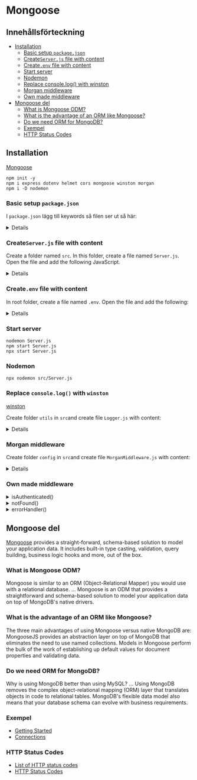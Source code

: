 # Mongoose

## Innehållsförteckning

- [Installation](#installation)
    - [Basic setup `package.json`](#basic-setup-packagejson)
    - [Create`Server.js` file with content](#createserverjs-file-with-content)
    - [Create`.env` file with content](#createenv-file-with-content)
    - [Start server](#start-server)
    - [Nodemon](#nodemon)
    - [Replace console.log() with winston](#replace-consolelog-with-winston)
    - [Morgan middleware](#morgan-middleware)
    - [Own made middleware](#own-made-middleware)
- [Mongoose del](#mongoose-del)
    - [What is Mongoose ODM?](#what-is-mongoose-odm)
    - [What is the advantage of an ORM like Mongoose?](#what-is-the-advantage-of-an-orm-like-mongoose)
    - [Do we need ORM for MongoDB?](#do-we-need-orm-for-mongodb)
    - [Exempel](#exempel)
    - [HTTP Status Codes](#http-status-codes)

## Installation

[Mongoose](https://mongoosejs.com/docs/)

```shell
npm init -y
npm i express dotenv helmet cors mongoose winston morgan
npm i -D nodemon
```

### Basic setup `package.json`

I `package.json` lägg till keywords så filen ser ut så här:

<details>

```json
{
  "name": "mongose",
  "version": "1.0.0",
  "description": "",
  "main": "src/Server.js",
  "type": "module",
  "scripts": {
    "start": "node .",
    "test": "echo \"Error: no test specified\" && exit 1"
  },
  "keywords": [
    "RestAPI",
    "Express",
    "cors",
    "mongodb",
    "mongoose"
  ],
  "author": "Lars Strömberg",
  "license": "ISC",
  "dependencies": {
    "cors": "^2.8.5",
    "dotenv": "^10.0.0",
    "express": "^4.17.1",
    "helmet": "^4.6.0",
    "mongoose": "^6.0.10",
    "morgan": "^1.10.0",
    "winston": "^3.3.3"
  },
  "devDependencies": {
    "nodemon": "^2.0.13"
  }
}
```

</details>

### Create`Server.js` file with content

Create a folder named `src`. In this folder, create a file named `Server.js`. Open the file and add the following
JavaScript.

<details>

```javascript
import express from 'express'
import dotenv from 'dotenv'
import cors from 'cors'
import { MongoClient } from 'mongodb'

dotenv.config()
const app = express();
const port = process.env.PORT
const mongodb_url = process.env.MONGODB_URL
const dbName = process.env.MONGODB_DB_NAME
const dbCollection = process.env.MONGODB_COLLECTION

app.use(cors({
    origin: '*',
    methods: ['GET', 'POST', 'PUT', 'DELETE']
}))

app.use(express.urlencoded({ extended: false }))
app.use(express.json())

// define a route handler for the default home page
app.get("/", (req, res) => {
    res.send("API is Alive!");
});

// start the Express server
app.listen(port, () => {
    console.log(`server started at http://localhost:${ port }`);
});
```

</details>

### Create`.env` file with content

In root folder, create a file named `.env`. Open the file and add the following:

<details>

```env
PORT=3001
MONGODB_URL=mongodb://localhost:27017/
MONGODB_DB_NAME=api
MONGODB_COLLECTION=users
NODE_ENV=development
```

</details>

### Start server

```shell
nodemon Server.js
npm start Server.js
npx start Server.js
```

### Nodemon

```shell
npx nodemon src/Server.js
```

### Replace `console.log()` with `winston`

[winston](https://www.npmjs.com/package/winston)

Create folder `utils` in `src`and create file `Logger.js` with content:

<details>

```javascript
import winston from 'winston'

const levels = {
    error: 0,
    warn: 1,
    info: 2,
    http: 3,
    debug: 4,
}

const level = () => {
    const env = process.env.NODE_ENV || 'development'
    const isDevelopment = env === 'development'
    return isDevelopment ? 'debug' : 'warn'
}

const colors = {
    error: 'red',
    warn: 'yellow',
    info: 'green',
    http: 'magenta',
    debug: 'white',
}

winston.addColors(colors)

const format = winston.format.combine(
    winston.format.timestamp({ format: 'YYYY-MM-DD HH:mm:ss:ms' }),
    winston.format.colorize({ all: true }),
    winston.format.printf(
        (info) => `${ info.timestamp } ${ info.level }: ${ info.message }`,
    ),
)

const transports = [
    new winston.transports.Console(),
    new winston.transports.File({
        filename: 'logs/error.log',
        level: 'error',
    }),
    new winston.transports.File({ filename: 'logs/all.log' }),
]

const Logger = winston.createLogger({
    level: level(),
    levels,
    format,
    transports,
})

export default Logger
```

In `Server.js` import:

```javascript
import Logger from "./utils/Logger.js";
```

</details>

### Morgan middleware

Create folder `config` in `src`and create file `MorganMiddleware.js` with content:

<details>

```javascript
import morgan from "morgan";

import Logger from "../utils/Logger.js";

// Override the stream method by telling
// Morgan to use our custom logger instead of the console.log.
const stream = {
// Use the http severity
    write: (message) => Logger.http(message),
};

// Skip all the Morgan http log if the
// application is not running in development mode.
// This method is not really needed here since
// we already told to the logger that it should print
// only warning and error messages in production.
const skip = () => {
    const env = process.env.NODE_ENV || "development";
    return env !== "development";
};

// Build the morgan middlewares
const morganMiddleware = morgan(
// Define message format string (this is the default one).
// The message format is made from tokens, and each token is
// defined inside the Morgan library.
// You can create your custom token to show what do you want from a request.
    ":method :url :status :res[content-length] - :response-time ms",
// Options: in this case, I overwrote the stream and the skip logic.
// See the methods above.
    { stream, skip }
);

export default morganMiddleware;
```

</details>

### Own made middleware

<details>

<summary>isAuthenticated()</summary>

```javascript
app.use(isAuthenticated)

function isAuthenticated(req, res, next) {
  Logger.info(req.query.admin)
  next()
}

app.get("/user", (req, res) => {
  res.send("API is Alive!");
});
```

Send query `http://localhost:3001/user?admin=true`

`Logger` will show `true` in console

```javascript
app.use(isAuthenticated)

function isAuthenticated(req, res, next) {
  req.query.admin === true
          ? res.next('You are Admin')
          : res.next("You can't make calls to this API URL")
  Logger.info(req.query.admin)
  next()
}

app.get("/user", (req, res) => {
  res.send("User API!");
});
```

`isAuthenticated(req, res, next)` will block all traffic without `?admin=true`

So we apply `isAuthenticated(req, res, next)` to only certain functions like this:

```javascript
// app.use(isAuthenticated)

function isAuthenticated(req, res, next) {
  req.query.admin === true
          ? res.next('You are Admin')
          : res.next("You can't make calls to this API URL")
  Logger.info(req.query.admin)
  next()
}

app.get("/user", isAuthenticated, (req, res) => {
  res.send("User API!");
});
```

</details>

<details>

<summary>notFound()</summary>

```javascript
function notFound(req, res, next) {
    const error = new Error('Not Found')
    res.status(404)
    next(error)
}

// After all valid url's
app.use(notFound)
```

</details>

<details>

<summary>errorHandler()</summary>

```javascript
function notFound(req, res, next) {
    const error = new Error('Not Found')
    res.status(404)
    next(error)
}

// After all valid url's
app.use(notFound)
```

</details>

## Mongoose del

[Mongoose](https://mongoosejs.com/) provides a straight-forward, schema-based solution to model your application data. It includes built-in type casting, validation, query building, business logic hooks and more, out of the box.

### What is Mongoose ODM?

Mongoose is similar to an ORM (Object-Relational Mapper) you would use with a relational database. ... Mongoose is an ODM that provides a straightforward and schema-based solution to model your application data on top of MongoDB's native drivers.

### What is the advantage of an ORM like Mongoose?

The three main advantages of using Mongoose versus native MongoDB are: MongooseJS provides an abstraction layer on top of MongoDB that eliminates the need to use named collections. Models in Mongoose perform the bulk of the work of establishing up default values for document properties and validating data.

### Do we need ORM for MongoDB?

Why is using MongoDB better than using MySQL? ... Using MongoDB removes the complex object-relational mapping (ORM) layer that translates objects in code to relational tables. MongoDB's flexible data model also means that your database schema can evolve with business requirements.

### Exempel

- [Getting Started](https://mongoosejs.com/docs/index.html)
- [Connections](https://mongoosejs.com/docs/connections.html)

### HTTP Status Codes

- [List of HTTP status codes](https://en.wikipedia.org/wiki/List_of_HTTP_status_codes)
- [HTTP Status Codes](https://httpstatuses.com/)

